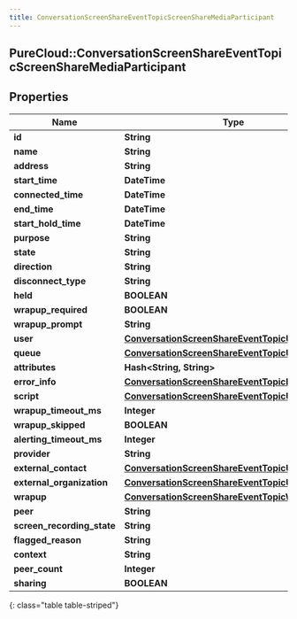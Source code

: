 ```yaml
---
title: ConversationScreenShareEventTopicScreenShareMediaParticipant
---
```

## PureCloud::ConversationScreenShareEventTopicScreenShareMediaParticipant

## Properties

|Name | Type | Description | Notes|
|------------ | ------------- | ------------- | -------------|
| **id** | **String** |  | [optional] |
| **name** | **String** |  | [optional] |
| **address** | **String** |  | [optional] |
| **start_time** | **DateTime** |  | [optional] |
| **connected_time** | **DateTime** |  | [optional] |
| **end_time** | **DateTime** |  | [optional] |
| **start_hold_time** | **DateTime** |  | [optional] |
| **purpose** | **String** |  | [optional] |
| **state** | **String** |  | [optional] |
| **direction** | **String** |  | [optional] |
| **disconnect_type** | **String** |  | [optional] |
| **held** | **BOOLEAN** |  | [optional] |
| **wrapup_required** | **BOOLEAN** |  | [optional] |
| **wrapup_prompt** | **String** |  | [optional] |
| **user** | [**ConversationScreenShareEventTopicUriReference**](ConversationScreenShareEventTopicUriReference.html) |  | [optional] |
| **queue** | [**ConversationScreenShareEventTopicUriReference**](ConversationScreenShareEventTopicUriReference.html) |  | [optional] |
| **attributes** | **Hash&lt;String, String&gt;** |  | [optional] |
| **error_info** | [**ConversationScreenShareEventTopicErrorBody**](ConversationScreenShareEventTopicErrorBody.html) |  | [optional] |
| **script** | [**ConversationScreenShareEventTopicUriReference**](ConversationScreenShareEventTopicUriReference.html) |  | [optional] |
| **wrapup_timeout_ms** | **Integer** |  | [optional] |
| **wrapup_skipped** | **BOOLEAN** |  | [optional] |
| **alerting_timeout_ms** | **Integer** |  | [optional] |
| **provider** | **String** |  | [optional] |
| **external_contact** | [**ConversationScreenShareEventTopicUriReference**](ConversationScreenShareEventTopicUriReference.html) |  | [optional] |
| **external_organization** | [**ConversationScreenShareEventTopicUriReference**](ConversationScreenShareEventTopicUriReference.html) |  | [optional] |
| **wrapup** | [**ConversationScreenShareEventTopicWrapup**](ConversationScreenShareEventTopicWrapup.html) |  | [optional] |
| **peer** | **String** |  | [optional] |
| **screen_recording_state** | **String** |  | [optional] |
| **flagged_reason** | **String** |  | [optional] |
| **context** | **String** |  | [optional] |
| **peer_count** | **Integer** |  | [optional] |
| **sharing** | **BOOLEAN** |  | [optional] |
{: class="table table-striped"}


